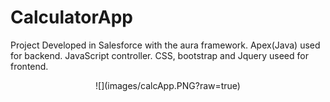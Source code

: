 # CalculatorApp
Project Developed in Salesforce with the aura framework. Apex(Java) used for backend. JavaScript controller. CSS, bootstrap and Jquery useed for frontend.
<br/>
<p align="center">
<center>![](images/calcApp.PNG?raw=true)</center>
</p>
